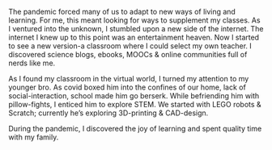 The pandemic forced many of us to adapt to new ways of living and learning. For me, this meant looking for ways to supplement my classes. As I ventured into the unknown, I stumbled upon a new side of the internet. The internet I knew up to this point was an entertainment heaven. Now I started to see a new version-a classroom where I could select my own teacher. I discovered science blogs, ebooks, MOOCs & online communities full of nerds like me.

As I found my classroom in the virtual world, I turned my attention to my younger bro. As covid boxed him into the confines of our home, lack of social-interaction, school made him go berserk. While befriending him with pillow-fights, I enticed him to explore STEM. We started with LEGO robots & Scratch; currently he’s exploring 3D-printing & CAD-design.

During the pandemic, I discovered the joy of learning and spent quality time with my family.